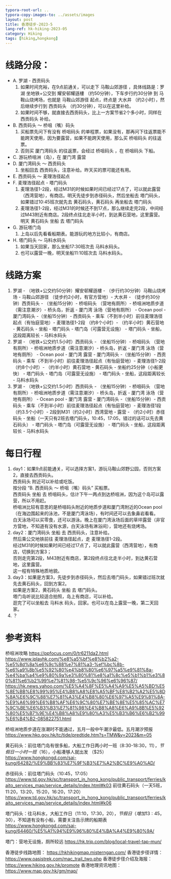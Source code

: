 ```yaml
---
typora-root-url: ..
typora-copy-images-to: ../assets/images
layout: post
title: 香港徒步-2023-5
lang-ref: hk-hiking-2023-05
category: Hiking
tags: [hiking,hongkong]
---
```



# 线路分段：
* A. 罗湖 - 西贡码头
  1. 如果时间充裕，在9点前通关，可以走下 马鞍山郊游径 ，具体线路是：罗湖 坐地铁+公交到 耀安邨耀遜樓 （约50分钟），下车步行约30分钟 到 马鞍山烧烤场，也就是 马鞍山郊游径 起点，终点是 大水井 （约2小时），然后继续步行到 西贡码头 （约30分钟），可以在这里补给。
  2. 如果时间不够，就直接去西贡码头，比上一方案节省2个多小时，同样在 西贡码头 补给。
* B. 西贡码头 ～ 桥咀（嘴）码头
  1. 买船票先问下有没有 桥咀码头 的单程票，如果没有，那再问下往返票能不能跨天使用，因为要露营，如果不能跨天使用，那么买 桥咀码头 的往返票。
  2. 否则买 厦门湾码头 的往返票，会经过 桥咀码头 ，在 桥咀码头 下船。
* C. 游玩桥咀洲（岛），在 厦门湾 露营
* D. 厦门湾码头 ～ 西贡码头
  1. 坐船回去 西贡码头，注意补给。昨天买的票可能还有用。
* E. 西贡码头 ～ 麦理浩径起点
* F. 麦理浩径起点 - 塔门码头
  1. 麦理浩径1-2段，经过M31的时候如果时间已经过17点了，可以就此露营（西湾营地），有商店。明天先徒步到赤径码头，然后坐船去 塔门码头，如果错过10:45班次就先去 黄石码头，黄石码头 再坐船去 塔门码头
  2. 麦理浩径1-2段，经过M31的时候还不到17点，那么继续走完2段，中间经过M43附近有商店。2段终点往北走半小时，到达黄石营地，这里露营。明天 黄石码头 坐船 去 塔门码头
* G. 游玩塔门岛
  1. 上岛以后先看看船期表。能游玩的地方比较小，有商店。
* H. 塔门码头 ～ 马料水码头
  1. 如果当天回家，那么坐船17:30班次去 马料水码头。
  2. 也可以露营一晚，明天坐船11:10班次去 马料水码头。


# 线路方案
1. 罗湖 - （地铁+公交约50分钟）耀安邨耀遜樓 - （步行约30分钟）马鞍山烧烤场 - 马鞍山郊游径 （徒步约2小时，有官方营地）- 大水井 - （徒步约30分钟）西贡码头 - （坐船15分钟）- 桥咀码头 （营地有厕所）- 桥咀洲地质步道（需注意潮汐）- 桥头岛，折返 - 厦门湾 泳场（营地有厕所） - Ocean pool - 厦门湾码头 -（坐船15分钟）- 西贡码头 - 乘车（不到半小时）前往麦理浩径起点（有怡庭营地）- 麦理浩径1-2段 （约8个小时）- （约半小时）黄石营地 - 黄石码头 - 坐船 - 塔门码头 - 塔门岛（可露营无设施） - 塔门码头 - 坐船，这段距离较长 - 马料水码头
2. 罗湖 - （地铁+公交约1.5小时）西贡码头 - （坐船15分钟）- 桥咀码头 （营地有厕所）- 桥咀洲地质步道（需注意潮汐）- 桥头岛，折返 - 厦门湾 泳场（营地有厕所） - Ocean pool - 厦门湾 露营 - 厦门湾码头 -（坐船15分钟）- 西贡码头 - 乘车（不到半小时）前往麦理浩径起点（有怡庭营地）- 麦理浩径1-2段 （约8个小时）- （约半小时）黄石营地 - 黄石码头 - 坐船约25分钟（小船更快） - 塔门码头 - 塔门岛（可露营无设施） - 塔门码头 - 坐船，这段距离较长 - 马料水码头
3. 罗湖 - （地铁+公交约1.5小时）西贡码头 - （坐船15分钟）- 桥咀码头 （营地有厕所）- 桥咀洲地质步道（需注意潮汐）- 桥头岛，折返 - 厦门湾 泳场（营地有厕所） - Ocean pool - 厦门湾 露营 - 厦门湾码头 -（坐船15分钟）- 西贡码头 - 乘车（不到半小时）前往麦理浩径起点（有怡庭营地）- 麦理浩径1段 （约3.5个小时）- 2段到M31（约2小时）西湾营地 - 露营 - （约2小时）赤径码头 - 坐船（一天只有2班去塔门码头，10:45，17:05，错过的话可以先去黄石码头） - 塔门码头 - 塔门岛（可露营无设施） - 塔门码头 - 坐船，这段距离较长 - 马料水码头

# 每日行程

1. day1：如果9点前能通关，可以选择方案1，游玩马鞍山郊野公园，否则方案2，直接去西贡码头。  
  西贡码头 附近可以补给或吃饭。  
  按分段 “B. 西贡码头 ～ 桥咀（嘴）码头” 买船票。  
  西贡码头 坐船 去 桥咀码头，估计下午一两点到达桥咀洲，因为这个岛可以露营，所以不用赶。  
  桥咀洲比较有意思的是桥咀码头附近的地质步道和厦门湾附近的Ocean pool （在海边围起来的泳池，不是厦门湾泳场），有时间还可以去象鼻岩看看。  
  白天泳场可以买零食，还可以游泳。晚上在厦门湾泳场后面的草坪露营（非官方营地，不知道有没有水源，白天泳场有淋浴间），营地还有烧烤场。 
2. day2：厦门湾码头 坐船 去 西贡码头，注意补给。  
  然后乘公交地铁前往 麦理浩径起点，走 麦理浩径1-2段。  
  经过M31的时候如果时间已经过17点了，可以就此露营（西湾营地），有商店，切换到方案3；  
  否则走完第2段，M43附近有商店，第2段终点往北走半小时，到达黄石营地，这里露营。  
  这一程有特殊地质地貌。
3. day3：如果是方案3，先徒步到赤径码头，然后去塔门码头，如果错过班次就先去黄石码头，回到方案2。  
  如果是方案2，黄石码头 坐船 去 塔门码头。  
  塔门岛听说比较适合拍照，岛上有商店，可以补给。  
  逛完了可以坐船去 马料水 码头，回家。也可以在岛上露营一晚，第二天回家。
4. ？


# 参考资料

桥咀洲攻略 https://ppfocus.com/0/tr6211da2.html  https://www.iplayhk.com/%e8%a5%bf%e8%b2%a2-%e5%8d%8a%e6%9c%88%e7%81%a3-%ef%bc%8b-%e6%a9%8b%e5%92%80%e4%b8%80%e6%97%a5%e9%81%8a-%e4%ba%a4%e9%80%9a%e3%80%81%e8%a1%8c%e5%b1%b1%e3%80%81%e6%b2%99%e7%81%98-%e5%9c%96%e6%96%87/ https://hk.news.yahoo.com/%E5%A4%8F%E5%A4%A9%E5%A5%BD%E5%8E%BB%E8%99%95%E4%B8%A8%E8%A5%BF%E8%B2%A2%E5%8D%8A%E6%9C%88%E7%81%A3%E4%B8%80%E6%97%A5%E9%81%8A-%E9%A6%99%E6%B8%AF%E6%9C%80%E7%BE%8E%E5%85%AC%E7%9C%BE%E6%B3%B3%E7%81%98%E4%B8%A8%E6%A9%8B%E5%92%80%E5%B7%9E%E4%B8%A8%E9%80%A3%E5%B3%B6%E6%B2%99%E6%B4%B2-085822751.html


桥咀洲地质步道在涨潮时不能通过，五月一般中午潮汐最低。五月潮汐预报 https://www.hko.gov.hk/tc/tide/predtide.htm?s=TMW&y=2023&m=05


黄石码头：前往塔门岛有很多船，大船工作日两小时一班（8:30-18:30，$11），节假日一小时一班（$16），小船凑够人就出发 （$25） https://www.hongkongd.com/sai-kung/64282/%E9%BB%83%E7%9F%B3%E7%A2%BC%E9%A0%AD/

赤径码头：前往塔门码头（10:45，17:05） https://www.td.gov.hk/sc/transport_in_hong_kong/public_transport/ferries/kaito_services_map/service_details/index.html#k03  前往黄石码头（一天5班，11:20，13:20，15:20，16:20，17:20） https://www.td.gov.hk/sc/transport_in_hong_kong/public_transport/ferries/kaito_services_map/service_details/index.html#k06 

塔门码头：往马料水，大船工作日（11:10，17:30，$20），节假日（增加13:45，$30），不知道有没有小船，需要关注告示牌的船期表  https://www.hongkongd.com/sai-kung/64460/%E5%A1%94%E9%96%80%E4%BA%A4%E9%80%9A/

塔门：营地无设施，厕所较远 https://hk.trip.com/blog/local-travel-tap-mun/

香港徒步线路地图： https://hkhikingmap.misterngan.com/ 
香港徒步径详情： https://www.oasistrek.com/mac_trail_two.php 
香港徒步径介绍及海报： https://www.hiking.gov.hk/promote
香港地理资讯地图： https://www.map.gov.hk/gm/map/ 

